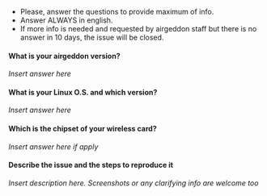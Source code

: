  - Please, answer the questions to provide maximum of info.<br/>
 - Answer ALWAYS in english.<br/>
 - If more info is needed and requested by airgeddon staff but there is no answer in 10 days, the issue will be closed.

#### What is your airgeddon version?

*Insert answer here*

#### What is your Linux O.S. and which version?

*Insert answer here*

#### Which is the chipset of your wireless card?

*Insert answer here if apply*

#### Describe the issue and the steps to reproduce it

*Insert description here. Screenshots or any clarifying info are welcome too*
